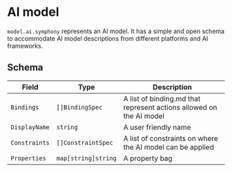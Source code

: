 # AI model

`model.ai.symphony` represents an AI model. It has a simple and open schema to accommodate AI model descriptions from different platforms and AI frameworks.

## Schema

| Field | Type | Description |
|-------|------|-------------|
| `Bindings`| `[]BindingSpec` | A list of binding.md that represent actions allowed on the AI model |
| `DisplayName` | `string` | A user friendly name |
| `Constraints` | `[]ConstraintSpec` | A list of constraints on where the AI model can be applied|
| `Properties` | `map[string]string` | A property bag |
